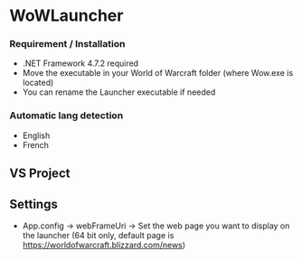 # WoWLauncher

### Requirement / Installation
- .NET Framework 4.7.2 required
- Move the executable in your World of Warcraft folder (where Wow.exe is located)
- You can rename the Launcher executable if needed

### Automatic lang detection
- English
- French

## VS Project

## Settings
- App.config -> webFrameUri -> Set the web page you want to display on the launcher (64 bit only, default page is https://worldofwarcraft.blizzard.com/news)
